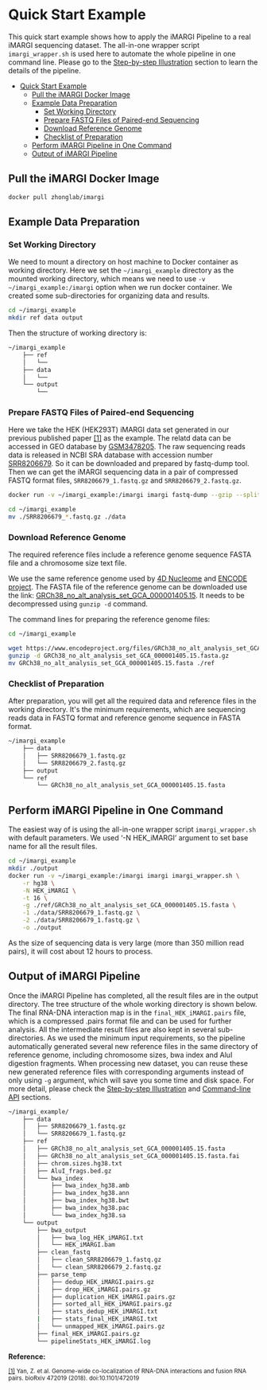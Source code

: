 # Quick Start Example

This quick start example shows how to apply the iMARGI Pipeline to a real iMARGI sequencing dataset. The
all-in-one wrapper script `imargi_wrapper.sh` is used here to automate the whole pipeline in one command line.
Please go to the [Step-by-step Illustration](./step_by_step_illustration.md) section to learn the details of
the pipeline.

- [Quick Start Example](#quick-start-example)
  - [Pull the iMARGI Docker Image](#pull-the-imargi-docker-image)
  - [Example Data Preparation](#example-data-preparation)
    - [Set Working Directory](#set-working-directory)
    - [Prepare FASTQ Files of Paired-end Sequencing](#prepare-fastq-files-of-paired-end-sequencing)
    - [Download Reference Genome](#download-reference-genome)
    - [Checklist of Preparation](#checklist-of-preparation)
  - [Perform iMARGI Pipeline in One Command](#perform-imargi-pipeline-in-one-command)
  - [Output of iMARGI Pipeline](#output-of-imargi-pipeline)

## Pull the iMARGI Docker Image

```bash
docker pull zhonglab/imargi
```

## Example Data Preparation

### Set Working Directory

We need to mount a directory on host machine to Docker container as working directory. Here we set the
`~/imargi_example` directory as the mounted working directory, which means we need to use `-v ~/imargi_example:/imargi`
option when we run docker container. We created some sub-directories for organizing data and results.

``` bash
cd ~/imargi_example
mkdir ref data output
```

Then the structure of working directory is:

``` bash
~/imargi_example
    ├── ref
    │   └──
    ├── data
    │   └──
    └── output
        └──
```

### Prepare FASTQ Files of Paired-end Sequencing

Here we take the HEK (HEK293T) iMARGI data set generated in our previous published paper <a id="a1">[[1]](#f1)</a> as the
example. The relatd data can be accessed in GEO database by
[GSM3478205](https://www.ncbi.nlm.nih.gov/geo/query/acc.cgi?acc=GSM3478205). The raw sequencing reads data is released
in NCBI SRA database with accession number [SRR8206679](https://www.ncbi.nlm.nih.gov/sra?term=SRX5026004). So it can be
downloaded and prepared by fastq-dump tool. Then we can get the iMARGI sequencing data in a pair of compressed FASTQ
format files, `SRR8206679_1.fastq.gz` and `SRR8206679_2.fastq.gz`.

``` bash
docker run -v ~/imargi_example:/imargi imargi fastq-dump --gzip --split-3 SRR8206679

cd ~/imargi_example
mv ./SRR8206679_*.fastq.gz ./data
```

### Download Reference Genome

The required reference files include a reference genome sequence FASTA file and a chromosome size text file.

We use the same reference genome used by
[4D Nucleome](https://www.4dnucleome.org/) and
[ENCODE project](https://www.encodeproject.org/data-standards/reference-sequences/). The FASTA file of the reference
genome can be downloaded use the link:
[GRCh38_no_alt_analysis_set_GCA_000001405.15](https://www.encodeproject.org/files/GRCh38_no_alt_analysis_set_GCA_000001405.15/@@download/GRCh38_no_alt_analysis_set_GCA_000001405.15.fasta.gz).
It needs to be decompressed using `gunzip -d` command.

The command lines for preparing the reference genome files:

``` bash
cd ~/imargi_example

wget https://www.encodeproject.org/files/GRCh38_no_alt_analysis_set_GCA_000001405.15/@@download/GRCh38_no_alt_analysis_set_GCA_000001405.15.fasta.gz
gunzip -d GRCh38_no_alt_analysis_set_GCA_000001405.15.fasta.gz
mv GRCh38_no_alt_analysis_set_GCA_000001405.15.fasta ./ref
```

### Checklist of Preparation

After preparation, you will get all the required data and reference files in the working directory. It's the minimum
requirements, which are sequencing reads data in FASTQ format and reference genome sequence in FASTA format.

``` bash
~/imargi_example
    ├── data
    │   ├── SRR8206679_1.fastq.gz
    │   └── SRR8206679_2.fastq.gz
    ├── output
    └── ref
        └── GRCh38_no_alt_analysis_set_GCA_000001405.15.fasta
```

## Perform iMARGI Pipeline in One Command

The easiest way of is using the all-in-one wrapper script `imargi_wrapper.sh` with default parameters.
We used ‘-N HEK_iMARGI’ argument to set base name for all the result files.

``` bash
cd ~/imargi_example
mkdir ./output
docker run -v ~/imargi_example:/imargi imargi imargi_wrapper.sh \
    -r hg38 \
    -N HEK_iMARGI \
    -t 16 \
    -g ./ref/GRCh38_no_alt_analysis_set_GCA_000001405.15.fasta \
    -1 ./data/SRR8206679_1.fastq.gz \
    -2 ./data/SRR8206679_1.fastq.gz \
    -o ./output
```

As the size of sequencing data is very large (more than 350 million read pairs), it will cost about 12 hours to process.

## Output of iMARGI Pipeline

Once the iMARGI Pipeline has completed, all the result files are in the output directory. The tree structure of the
whole working directory is shown below. The final RNA-DNA interaction map is in the `final_HEK_iMARGI.pairs` file,
which is a compressed .pairs format file and can be used for further analysis. All the intermediate result files are
also kept in several sub-directories. As we used the minimum input requirements, so the pipeline automatically
generated several new reference files in the same directory of reference genome, including chromosome sizes, bwa index
and AluI digestion fragments. When processing new dataset, you can reuse these new generated reference files with
corresponding arguments instead of only using `-g` argument, which will save you some time and disk space. For more
detail, please check the [Step-by-step Illustration](./step_by_step_illustration.md) and
[Command-line API](./commandline_api.md) sections.

``` bash
~/imargi_example/
    ├── data
    │   ├── SRR8206679_1.fastq.gz
    │   └── SRR8206679_1.fastq.gz
    ├── ref
    │   ├── GRCh38_no_alt_analysis_set_GCA_000001405.15.fasta
    │   ├── GRCh38_no_alt_analysis_set_GCA_000001405.15.fasta.fai
    │   ├── chrom.sizes.hg38.txt
    │   ├── AluI_frags.bed.gz
    │   └── bwa_index
    │       ├── bwa_index_hg38.amb
    │       ├── bwa_index_hg38.ann
    │       ├── bwa_index_hg38.bwt
    │       ├── bwa_index_hg38.pac
    │       └── bwa_index_hg38.sa
    └── output
        ├── bwa_output
        │   ├── bwa_log_HEK_iMARGI.txt
        │   └── HEK_iMARGI.bam
        ├── clean_fastq
        │   ├── clean_SRR8206679_1.fastq.gz
        │   └── clean_SRR8206679_2.fastq.gz
        ├── parse_temp
        │   ├── dedup_HEK_iMARGI.pairs.gz
        │   ├── drop_HEK_iMARGI.pairs.gz
        │   ├── duplication_HEK_iMARGI.pairs.gz
        │   ├── sorted_all_HEK_iMARGI.pairs.gz
        │   ├── stats_dedup_HEK_iMARGI.txt
        |   ├── stats_final_HEK_iMARGI.txt
        │   └── unmapped_HEK_iMARGI.pairs.gz
        ├── final_HEK_iMARGI.pairs.gz
        └── pipelineStats_HEK_iMARGI.log
```

**Reference:**

<small>[[1]](#a1) <span id="f1"></span> Yan, Z. et al. Genome-wide co-localization of RNA-DNA interactions and fusion RNA pairs. bioRxiv 472019 (2018). doi:10.1101/472019</small>